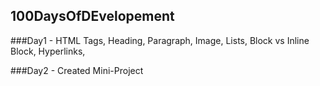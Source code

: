 ## 100DaysOfDEvelopement

###Day1 -
HTML Tags,
Heading,
Paragraph,
Image,
Lists,
Block vs Inline Block,
Hyperlinks,

###Day2 -
Created Mini-Project

